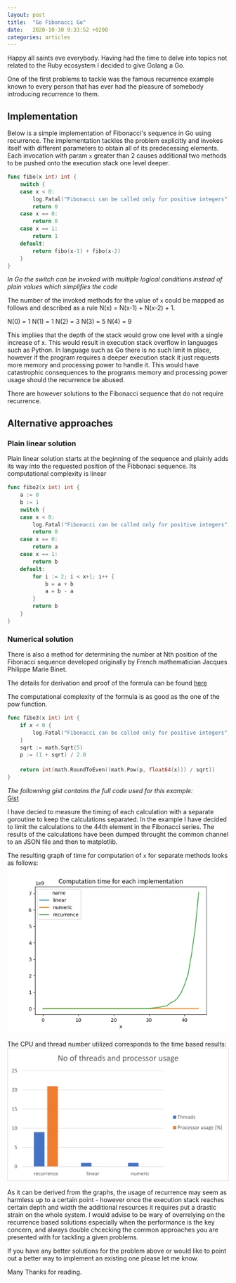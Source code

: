 ```yaml
---
layout: post
title:  "Go Fibonacci Go"
date:   2020-10-30 9:33:52 +0200
categories: articles
---
```


Happy all saints eve everybody. Having had the time to delve into topics not related to the Ruby ecosystem I decided to give Golang a Go.

One of the first problems to tackle was the famous recurrence example known to every person that has ever had the pleasure of somebody introducing recurrence to them.

## Implementation

Below is a simple implementation of Fibonacci's sequence in Go using recurrence. The implementation tackles the problem explicitly and invokes itself with different parameters to obtain all of its predecessing elements. Each invocation with param `x` greater than 2 causes additional two methods to be pushed onto the execution stack one level deeper.

```go
func fibo(x int) int {
	switch {
	case x < 0:
		log.Fatal("Fibonacci can be called only for positive integers")
		return 0
	case x == 0:
		return 0
	case x == 1:
		return 1
	default:
		return fibo(x-1) + fibo(x-2)
	}
}
```
_In Go the switch can be invoked with multiple logical conditions instead of plain values which simplifies the code_

The number of the invoked methods for the value of `x` could be mapped as follows and described as a rule N(x) = N(x-1) + N(x-2) + 1. 

N(0) = 1
N(1) = 1
N(2) = 3
N(3) = 5
N(4) = 9

This impliies that the depth of the stack would grow one level with a single increase of x. This would result in execution stack overflow in languages such as Python. In language such as Go there is no such limit in place, however if the program requires a deeper execution stack it just requests more memory and processing power to handle it. This would have catastrophic consequences to the programs memory and processing power usage should the recurrence be abused.

There are however solutions to the Fibonacci sequence that do not require recurrence.

## Alternative approaches

### Plain linear solution

Plain linear solution starts at the beginning of the sequence and plainly adds its way into the requested position of the Fibbonaci sequence. Its computational complexity is linear

```go
func fibo2(x int) int {
	a := 0
	b := 1
	switch {
	case x < 0:
		log.Fatal("Fibonacci can be called only for positive integers")
		return 0
	case x == 0:
		return a
	case x == 1:
		return b
	default:
		for i := 2; i < x+1; i++ {
			b = a + b
			a = b - a
		}
		return b
	}
}
```


### Numerical solution

There is also a method for determining the number at Nth position of the Fibonacci sequence developed originally by French mathematician Jacques Philippe Marie Binet. 

The details for derivation and proof of the formula can be found [here](https://artofproblemsolving.com/wiki/index.php/Binet%27s_Formula)

The computational complexity of the formula is as good as the one of the pow function.


```go
func fibo3(x int) int {
	if x < 0 {
		log.Fatal("Fibonacci can be called only for positive integers")
	}
	sqrt := math.Sqrt(5)
	p := (1 + sqrt) / 2.0

	return int(math.RoundToEven((math.Pow(p, float64(x))) / sqrt))
}
```

*The followning gist contains the full code used for this example:*<br />
[Gist](https://gist.github.com/TarasJan/283818d40922df9ae350cf4bb858b81c)

I have decied to measure the timing of each calculation with a separate goroutine to keep the calculations separated. In the example I have decided to limit the calculations to the 44th element in the Fibonacci series. The results of the calculations have been dumped throught the common channel to an JSON file and then to matplotlib.

The resulting graph of time for computation of `x` for separate methods looks as follows:
<img src="/jantar-theme/assets/img/computation.png" alt="Post Image">

The CPU and thread number utilized corresponds to the time based results:
<img src="/jantar-theme/assets/img/proc_usage_fibonacci.png" alt="Post Image">

As it can be derived from the graphs, the usage of recurrence may seem as harmless up to a certain point - however once the execution stack reaches certain depth and width the additional resources it requires put a drastic strain on the whole system. I would advise to be wary of overrelying on the recurrence based solutions especially when the performance is the key concern, and always double chcecking the common approaches you are presented with for tackling a given problems.

If you have any better solutions for the problem above or would like to point out a better way to implement an existing one please let me know.

Many Thanks for reading.






